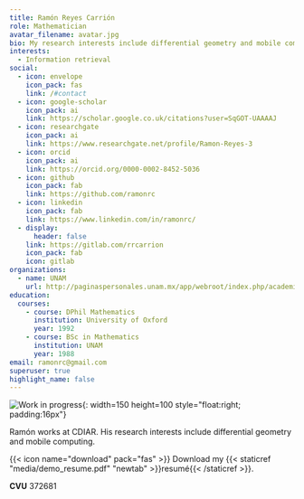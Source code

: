```yaml
---
title: Ramón Reyes Carrión
role: Mathematician
avatar_filename: avatar.jpg
bio: My research interests include differential geometry and mobile computing.
interests:
  - Information retrieval
social:
  - icon: envelope
    icon_pack: fas
    link: /#contact
  - icon: google-scholar
    icon_pack: ai
    link: https://scholar.google.co.uk/citations?user=SqGOT-UAAAAJ
  - icon: researchgate
    icon_pack: ai
    link: https://www.researchgate.net/profile/Ramon-Reyes-3
  - icon: orcid
    icon_pack: ai
    link: https://orcid.org/0000-0002-8452-5036
  - icon: github
    icon_pack: fab
    link: https://github.com/ramonrc
  - icon: linkedin
    icon_pack: fab
    link: https://www.linkedin.com/in/ramonrc/
  - display:
      header: false
    link: https://gitlab.com/rrcarrion
    icon_pack: fab
    icon: gitlab
organizations:
  - name: UNAM
    url: http://paginaspersonales.unam.mx/app/webroot/index.php/academicos/datosContacto/alias:ramonreyescarrion
education:
  courses:
    - course: DPhil Mathematics
      institution: University of Oxford
      year: 1992
    - course: BSc in Mathematics
      institution: UNAM
      year: 1988
email: ramonrc@gmail.com
superuser: true
highlight_name: false
---
```

![Work in progress](/media/workinprog.png "Working"){: width=150 height=100 style="float:right; padding:16px"}

Ramón works at CDIAR. His research interests include differential geometry and mobile computing.

{{< icon name="download" pack="fas" >}} Download my {{< staticref "media/demo_resume.pdf" "newtab" >}}resumé{{< /staticref >}}.

__CVU__ 372681
